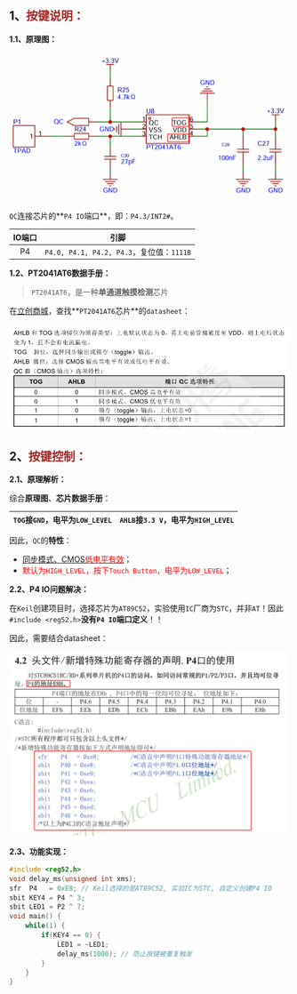 ## 1、<span style="color:brown">按键说明：</span>

**1.1、原理图：**

<img src="https://raw.githubusercontent.com/root-bine/image/main/Typora-image/Button04.png" alt="image-20250911160224829" style="zoom:50%;" />

`QC`连接芯片的**`P4 IO`端口**，即：`P4.3/INT2#`。

| IO端口 |                   引脚                    |
| :----: | :---------------------------------------: |
|   P4   | `P4.0, P4.1, P4.2, P4.3`，复位值：`1111B` |

**1.2、PT2041AT6数据手册：**

> `PT2041AT6`，是一种**单通道触摸检测**芯片

在[立创商城](https://www.szlcsc.com/?c=Q2&msclkid=85859f04a7d610fa116ff7c6258add7d&lcsc_vid=ElhZUQVWQQAIUABURANWBgJQFVhcUwEHRlRfX1NQE1kxVlNTQFRZUFxURVVcVzsOAxUeFF5JWAIASQYPGQZABAsLWA%3D%3D)，查找**`PT2041AT6`芯片**的`datasheet`：

<img src="https://raw.githubusercontent.com/root-bine/image/main/Typora-image/Button05.png" alt="image-20250911160627739" style="zoom: 67%;" />



## 2、<span style="color:brown">按键控制：</span>

**2.1、原理解析：**

综合**原理图**、**芯片数据手册**：

| `TOG`接`GND`，电平为`LOW_LEVEL` | `AHLB`接`3.3 V`，电平为`HIGH_LEVEL` |
| ------------------------------- | ----------------------------------- |

因此，`QC`的**特性**：

- <u>同步模式、CMOS<span style="color:red">低电平有效</span></u>；
- <span style="color:red">默认为`HIGH_LEVEL`，按下`Touch Button`，电平为`LOW_LEVEL`</span>；

**2.2、P4 IO问题解决：**

在`Keil`创建项目时，选择芯片为`AT89C52`，实验使用`IC`厂商为`STC`，并非`AT`！因此`#include <reg52.h>`**没有`P4 IO`端口定义**！！

因此，需要结合datasheet：

<img src="https://raw.githubusercontent.com/root-bine/image/main/Typora-image/Button06.png" alt="image-20250911165057947" style="zoom:50%;" />

**2.3、功能实现：**

```c
#include <reg52.h>
void delay_ms(unsigned int xms);
sfr  P4   = 0xE8; // Keil选择的是AT89C52, 实验IC为STC, 自定义创建P4 IO
sbit KEY4 = P4 ^ 3;
sbit LED1 = P2 ^ 7;
void main() {
	while(1) {
		if(KEY4 == 0) {
			LED1 = ~LED1;
			delay_ms(1000); // 防止按键被重复触发
		}
	}
}
```

